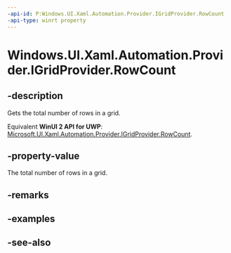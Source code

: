 ```yaml
---
-api-id: P:Windows.UI.Xaml.Automation.Provider.IGridProvider.RowCount
-api-type: winrt property
---
```


<!-- Property syntax
public int RowCount { get; }
-->

# Windows.UI.Xaml.Automation.Provider.IGridProvider.RowCount

## -description
Gets the total number of rows in a grid.

Equivalent **WinUI 2 API for UWP**: [Microsoft.UI.Xaml.Automation.Provider.IGridProvider.RowCount](/windows/winui/api/microsoft.ui.xaml.automation.provider.igridprovider.rowcount).

## -property-value
The total number of rows in a grid.

## -remarks

## -examples

## -see-also
